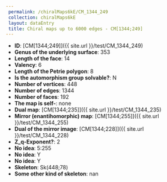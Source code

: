 ```yaml
--- 
 permalink: /chiralMaps6kE/CM_1344_249 
 collection: chiralMaps6kE
 layout: dataEntry
 title: Chiral maps up to 6000 edges - CM[1344;249]
---
```


- **ID**: [CM[1344;249]]({{ site.url }}/test/CM_1344_249)
- **Genus of the underlying surface**: 353
- **Length of the face**: 14
- **Valency**: 6
- **Length of the Petrie polygon**: 8
- **Is the automorphism group solvable?**: N
- **Number of vertices**: 448
- **Number of edges**: 1344
- **Number of faces**: 192
- **The map is self-**: none
- **Dual map**: [CM[1344;235]]({{ site.url }}/test/CM_1344_235)
- **Mirror (enantihomorphic) map**: [CM[1344;255]]({{ site.url }}/test/CM_1344_255)
- **Dual of the mirror image**: [CM[1344;228]]({{ site.url }}/test/CM_1344_228)
- **Z_q-Exponent?**: 2
- **No idea**:  5:255
- **No idea**: Y
- **No idea**: Y
- **Skeleton**: Sk(448;78)
- **Some other kind of skeleton**: nan
